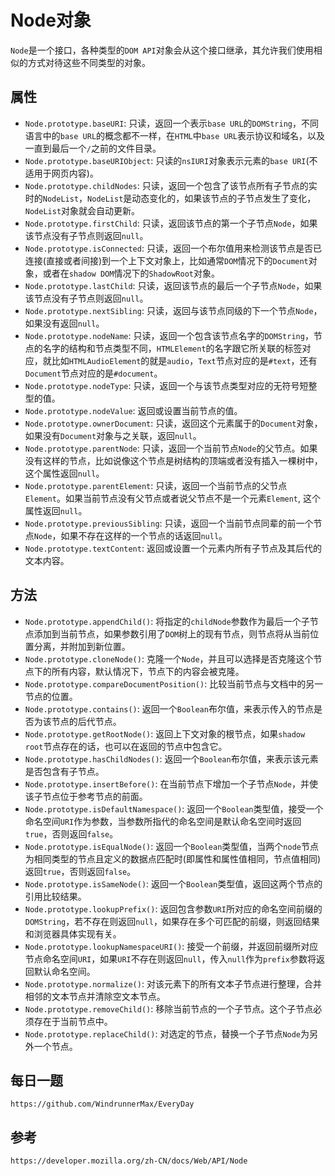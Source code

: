 # Node对象
`Node`是一个接口，各种类型的`DOM API`对象会从这个接口继承，其允许我们使用相似的方式对待这些不同类型的对象。

## 属性
* `Node.prototype.baseURI`: 只读，返回一个表示`base URL`的`DOMString`，不同语言中的`base URL`的概念都不一样，在`HTML`中`base URL`表示协议和域名，以及一直到最后一个`/`之前的文件目录。
* `Node.prototype.baseURIObject`: 只读的`nsIURI`对象表示元素的`base URI`(不适用于网页内容)。
* `Node.prototype.childNodes`: 只读，返回一个包含了该节点所有子节点的实时的`NodeList`，`NodeList`是动态变化的，如果该节点的子节点发生了变化，`NodeList`对象就会自动更新。
* `Node.prototype.firstChild`: 只读，返回该节点的第一个子节点`Node`，如果该节点没有子节点则返回`null`。
* `Node.prototype.isConnected`: 只读，返回一个布尔值用来检测该节点是否已连接(直接或者间接)到一个上下文对象上，比如通常`DOM`情况下的`Document`对象，或者在`shadow DOM`情况下的`ShadowRoot`对象。
* `Node.prototype.lastChild`: 只读，返回该节点的最后一个子节点`Node`，如果该节点没有子节点则返回`null`。
* `Node.prototype.nextSibling`: 只读，返回与该节点同级的下一个节点`Node`，如果没有返回`null`。
* `Node.prototype.nodeName`: 只读，返回一个包含该节点名字的`DOMString`，节点的名字的结构和节点类型不同，`HTMLElement`的名字跟它所关联的标签对应，就比如`HTMLAudioElement`的就是`audio`，`Text`节点对应的是`#text`，还有`Document`节点对应的是`#document`。
* `Node.prototype.nodeType`: 只读，返回一个与该节点类型对应的无符号短整型的值。
* `Node.prototype.nodeValue`: 返回或设置当前节点的值。
* `Node.prototype.ownerDocument`: 只读，返回这个元素属于的`Document`对象，如果没有`Document`对象与之关联，返回`null`。
* `Node.prototype.parentNode`: 只读，返回一个当前节点`Node`的父节点。如果没有这样的节点，比如说像这个节点是树结构的顶端或者没有插入一棵树中， 这个属性返回`null`。
* `Node.prototype.parentElement`: 只读，返回一个当前节点的父节点`Element`。如果当前节点没有父节点或者说父节点不是一个元素`Element`, 这个属性返回`null`。
* `Node.prototype.previousSibling`: 只读，返回一个当前节点同辈的前一个节点`Node`，如果不存在这样的一个节点的话返回`null`。
* `Node.prototype.textContent`: 返回或设置一个元素内所有子节点及其后代的文本内容。

## 方法
* `Node.prototype.appendChild()`: 将指定的`childNode`参数作为最后一个子节点添加到当前节点，如果参数引用了`DOM`树上的现有节点，则节点将从当前位置分离，并附加到新位置。
* `Node.prototype.cloneNode()`: 克隆一个`Node`，并且可以选择是否克隆这个节点下的所有内容，默认情况下，节点下的内容会被克隆。
* `Node.prototype.compareDocumentPosition()`: 比较当前节点与文档中的另一节点的位置。
* `Node.prototype.contains()`: 返回一个`Boolean`布尔值，来表示传入的节点是否为该节点的后代节点。
* `Node.prototype.getRootNode()`: 返回上下文对象的根节点，如果`shadow root`节点存在的话，也可以在返回的节点中包含它。
* `Node.prototype.hasChildNodes()`: 返回一个`Boolean`布尔值，来表示该元素是否包含有子节点。
* `Node.prototype.insertBefore()`: 在当前节点下增加一个子节点`Node`，并使该子节点位于参考节点的前面。
* `Node.prototype.isDefaultNamespace()`: 返回一个`Boolean`类型值，接受一个命名空间`URI`作为参数，当参数所指代的命名空间是默认命名空间时返回`true`，否则返回`false`。
* `Node.prototype.isEqualNode()`: 返回一个`Boolean`类型值，当两个`node`节点为相同类型的节点且定义的数据点匹配时(即属性和属性值相同，节点值相同)返回`true`，否则返回`false`。
* `Node.prototype.isSameNode()`: 返回一个`Boolean`类型值，返回这两个节点的引用比较结果。
* `Node.prototype.lookupPrefix()`: 返回包含参数`URI`所对应的命名空间前缀的`DOMString`，若不存在则返回`null`，如果存在多个可匹配的前缀，则返回结果和浏览器具体实现有关。
* `Node.prototype.lookupNamespaceURI()`: 接受一个前缀，并返回前缀所对应节点命名空间`URI`，如果`URI`不存在则返回`null`，传入`null`作为`prefix`参数将返回默认命名空间。
* `Node.prototype.normalize()`: 对该元素下的所有文本子节点进行整理，合并相邻的文本节点并清除空文本节点。
* `Node.prototype.removeChild()`: 移除当前节点的一个子节点。这个子节点必须存在于当前节点中。
* `Node.prototype.replaceChild()`: 对选定的节点，替换一个子节点`Node`为另外一个节点。

## 每日一题

```
https://github.com/WindrunnerMax/EveryDay
```

## 参考

```
https://developer.mozilla.org/zh-CN/docs/Web/API/Node
```

